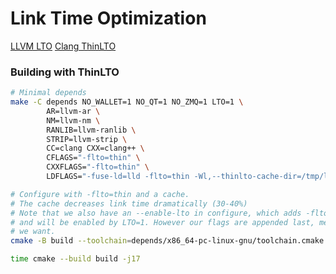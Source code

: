 # Link Time Optimization

[LLVM LTO](https://www.llvm.org/docs/LinkTimeOptimization.html)
[Clang ThinLTO](https://clang.llvm.org/docs/ThinLTO.html)

### Building with ThinLTO

```bash
# Minimal depends
make -C depends NO_WALLET=1 NO_QT=1 NO_ZMQ=1 LTO=1 \
		AR=llvm-ar \
		NM=llvm-nm \
		RANLIB=llvm-ranlib \
		STRIP=llvm-strip \
		CC=clang CXX=clang++ \
		CFLAGS="-flto=thin" \
		CXXFLAGS="-flto=thin" \
		LDFLAGS="-fuse-ld=lld -flto=thin -Wl,--thinlto-cache-dir=/tmp/lto_cache"

# Configure with -flto=thin and a cache.
# The cache decreases link time dramatically (30-40%)
# Note that we also have an --enable-lto in configure, which adds -flto to CXX and LD FLAGS,
# and will be enabled by LTO=1. However our flags are appended last, meaning we will get what
# we want.
cmake -B build --toolchain=depends/x86_64-pc-linux-gnu/toolchain.cmake

time cmake --build build -j17
```
